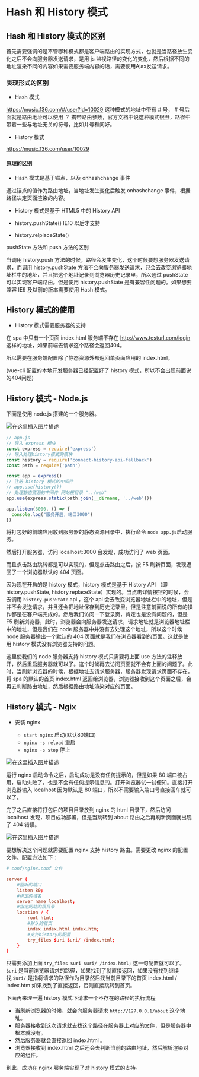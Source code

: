 # Hash 和 History 模式

## Hash 和 History 模式的区别

首先需要强调的是不管哪种模式都是客户端路由的实现方式，也就是当路径放生变化之后不会向服务器发送请求，是用 js 监视路径的变化的变化，然后根据不同的地址渲染不同的内容如果需要服务端内容的话，需要使用Ajax发送请求。

### 表现形式的区别

- Hash 模式

https://music.136.com/#/user?id=10029 这种模式的地址中带有 # 号， # 号后面就是路由地址可以使用 ？ 携带路由参数，官方文档中说这种模式很丑，路径中带着一些与地址无关的符号，比如井号和问好。

- History 模式

https://music.136.com/user/10029 

#### 原理的区别

- Hash 模式是基于锚点，以及 onhashchange 事件

通过锚点的值作为路由地址，当地址发生变化后触发 onhashchange 事件，根据路径决定页面渲染的内容。

- History 模式是基于 HTML5 中的 History API
 
 - history.pushState()  IE10 以后才支持
 - history.relplaceState() 

pushState 方法和 push 方法的区别

当调用 history.push 方法的时候，路径会发生变化，这个时候要想服务器发送请求，而调用 history.pushState 方法不会向服务器发送请求，只会去改变浏览器地址栏中的地址，并且把这个地址记录到浏览器历史记录里，所以通过 pushState 可以实现客户端路由。但是使用 history.pushState 是有兼容性问题的。如果想要兼容 IE9 及以前的版本需要使用 Hash 模式。

## History 模式的使用

- History 模式需要服务器的支持

在 spa 中只有一个页面 index.html 服务端不存在 http://www.testurl.com/login 这样的地址，如果前端去请求这个路径会返回404。

所以需要在服务端配置除了静态资源外都返回单页面应用的 index.html。

(vue-cli 配置的本地开发服务器已经配置好了 history 模式，所以不会出现前面说的404问题)

## History 模式 - Node.js

下面是使用 node.js 搭建的一个服务器。

![在这里插入图片描述](https://img-blog.csdnimg.cn/20200702205504886.png)

```js
// app.js
// 导入 express 模块
const express = require('express')
// 导入处理history模式的模块
const history = require('connect-history-api-fallback')
const path = require('path')

const app = express()
// 注册 history 模式的中间件
// app.use(history())
// 处理静态资源的中间件 网站根目录 "../web"
app.use(express.static(path.join(__dirname, '../web')))

app.listen(3000, () => {
  console.log("服务开启，端口3000")
})
```

将打包好的前端应用放到服务器的静态资源目录中，执行命令 `node app.js`启动服务。

然后打开服务器，访问 localhost:3000 会发现，成功访问了 web 页面。

而且点击路由跳转都是可以实现的，但是点击路由之后，按 F5 刷新页面，发现返回了一个浏览器默认的 404 页面。

因为现在开启的是 history 模式，history 模式是基于 History API （即 history.pushState, history.replaceState）实现的。当点击详情按钮的时候，会去调用 `history.pushState` api ，这个 api 会去改变浏览器地址栏中的地址，但是并不会发送请求，并且还会把地址保存到历史记录里。但是注意前面说的所有的操作都是在客户端完成的。然后我们访问一下登录页，肯定也是没有问题的，但是 F5 刷新浏览器，此时，浏览器会向服务器发送请求，请求地址就是浏览器地址栏中的地址，但是我们在 node 服务器中并没有去处理这个地址，所以这个时候 node 服务器输出一个默认的 404 页面就是我们在浏览器看到的页面。这就是使用 history 模式没有浏览器支持的问题。

这里使我们的 node 服务器支持 history 模式只需要将上面 use 方法的注释放开，然后重启服务器就可以了。这个时候再去访问页面就不会有上面的问题了。此时，当刷新浏览器的时候，根据地址去请求服务器，服务器发现请求页面不存在，将 spa 的默认的首页 index.html 返回给浏览器，浏览器接收到这个页面之后，会再去判断路由地址，然后根据路由地址渲染对应的页面。

## History 模式 - Ngix

- 安装 nginx 

    - `start nginx` 启动(默认80端口)
    - `nginx -s reload` 重启
    - `nginx -s stop` 停止

![在这里插入图片描述](https://img-blog.csdnimg.cn/20200703193528839.png?x-oss-process=image/watermark,type_ZmFuZ3poZW5naGVpdGk,shadow_10,text_aHR0cHM6Ly9ibG9nLmNzZG4ubmV0L2Zhbmd4dWFuMTUwOQ==,size_16,color_FFFFFF,t_70)

运行 nginx 启动命令之后，启动成功是没有任何提示的，但是如果 80 端口被占用，启动失败了，也是不会有任何提示信息的。打开浏览器试一试便知。直接打开浏览器输入 localhost 因为默认是 80 端口，所以不需要输入端口号直接回车就可以了。

完了之后直接将打包后的项目目录放到 nginx 的 html 目录下，然后访问 localhost 发现，项目成功部署，但是当跳转到 about 路由之后再刷新页面就出现了 404 错误。

![在这里插入图片描述](https://img-blog.csdnimg.cn/20200703194503932.png)

要想解决这个问题就需要配置 nginx 支持 history 路由。需要更改 nginx 的配置文件。配置方法如下：

```conf
# conf/nginx.conf 文件

server {
    #监听的端口
    listen 80;
    #绑定的域名
    server_name localhost;
    #指定网站的根目录
    location / {
        root html;
        #默认的首页
        index index.html index.htm;
        #支持history的配置
        try_files $uri $uri/ /index.html;
    }
}
```

只需要添加上面 `try_files $uri $uri/ /index.html;` 这一句配置就可以了。`$uri` 是当前浏览器请求的路径，如果找到了就直接返回，如果没有找到继续找,`$uri/` 是指将请求的路径作为目录然后找当前目录下的首页 index.html / index.htm 如果找到了直接返回，否则直接跳转到首页。

下面再来理一遍 history 模式下请求一个不存在的路径的执行流程

- 当刷新浏览器的时候，就会向服务器请求 `http://127.0.0.1/about` 这个地址。
- 服务器接收到这次请求就去找这个路径在服务器上对应的文件，但是服务器中根本就没有。
- 然后服务器就会直接返回 index.html 。
- 浏览器接收到 index.html 之后还会去判断当前的路由地址，然后解析渲染对应的组件。

到此，成功在 nginx 服务端实现了对 history 模式的支持。
